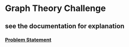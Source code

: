 # Graph Theory Challenge
## see the documentation for explanation 
### [Problem Statement](https://www.ics.uci.edu/~wayne/research/students/)
